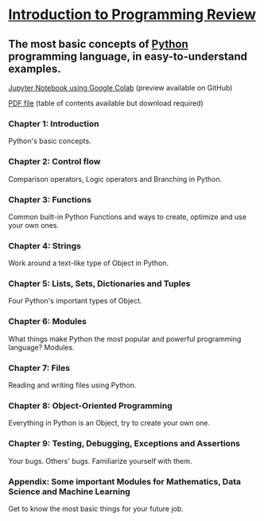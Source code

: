 # [Introduction to Programming Review](https://github.com/htnminh/pdf-python-books-docs/tree/main/Introduction%20to%20Programming%20Review)
## The most basic concepts of [Python](https://github.com/python) programming language, in easy-to-understand examples.
[Jupyter Notebook using Google Colab](https://github.com/htnminh/pdf-python-books-docs/blob/main/Introduction%20to%20Programming%20Review/_htnm_PYTHON_LAST_REVIEW.ipynb) (preview available on GitHub)

[PDF file](https://github.com/htnminh/pdf-python-books-docs/blob/main/Introduction%20to%20Programming%20Review/_htnm_PYTHON_LAST_REVIEW.pdf) (table of contents available but download required)

### Chapter 1: Introduction
Python's basic concepts.
### Chapter 2: Control flow
Comparison operators, Logic operators and Branching in Python.
### Chapter 3: Functions
Common built-in Python Functions and ways to create, optimize and use your own ones.
### Chapter 4: Strings
Work around a text-like type of Object in Python.
### Chapter 5: Lists, Sets, Dictionaries and Tuples
Four Python's important types of Object.
### Chapter 6: Modules
What things make Python the most popular and powerful programming language? Modules.
### Chapter 7: Files
Reading and writing files using Python.
### Chapter 8: Object-Oriented Programming
Everything in Python is an Object, try to create your own one.
### Chapter 9: Testing, Debugging, Exceptions and Assertions
Your bugs. Others' bugs. Familiarize yourself with them.
### Appendix: Some important Modules for Mathematics, Data Science and Machine Learning
Get to know the most basic things for your future job.
